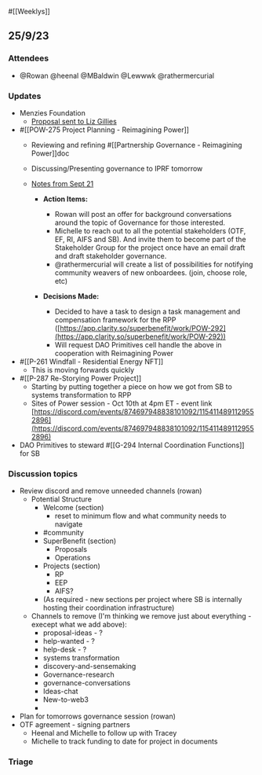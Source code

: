 #[[Weeklys]] 
## 25/9/23
### Attendees
- @Rowan  @heenal @MBaldwin @Lewwwk @rathermercurial 

### Updates
- Menzies Foundation
	- [Proposal sent to Liz Gillies](https://docs.google.com/document/d/1s0o6b46FQsQFEtXHAH_uBg8aJXqexIdPUOzY1l_cNXc/edit#heading=h.r0oytpmule8j)
- #[[POW-275 Project Planning - Reimagining Power]] 
	- Reviewing and refining #[[Partnership Governance - Reimagining Power]]doc
	-  Discussing/Presenting governance to IPRF tomorrow 
	- [Notes from Sept 21](https://app.clarity.so/superbenefit/docs/422ea92a-404f-41ca-84cd-727d2faf359d)

		- [](https://app.clarity.so/superbenefit/docs/422ea92a-404f-41ca-84cd-727d2faf359d)**Action Items:**

			- Rowan will post an offer for background conversations around the topic of Governance for those interested.
			- Michelle to reach out to all the potential stakeholders (OTF, EF, RI, AIFS and SB). And invite them to become part of the Stakeholder Group for the project once have an email draft and draft stakeholder governance.
			- @rathermercurial will create a list of possibilities for notifying community weavers of new onboardees. (join, choose role, etc)
		- **Decisions Made:**

			- Decided to have a task to design a task management and compensation framework for the RPP ([https://app.clarity.so/superbenefit/work/POW-292](https://app.clarity.so/superbenefit/work/POW-292))
			- Will request DAO Primitives cell handle the above in cooperation with Reimagining Power
- #[[P-261 Windfall - Residential Energy NFT]]
	- This is moving forwards quickly 
- #[[P-287 Re-Storying Power Project]] 
	- Starting by putting together a piece on how we got from SB to systems transformation to RPP
	- Sites of Power session - Oct 10th at 4pm ET - event link [https://discord.com/events/874697948838101092/1154114891129552896](https://discord.com/events/874697948838101092/1154114891129552896) 
- DAO Primitives to steward #[[G-294 Internal Coordination Functions]] for SB 

### Discussion topics
- Review discord and remove unneeded channels (rowan)
	- Potential Structure
		- Welcome (section)
			- reset to minimum flow and what community needs to navigate
		- #community
		- SuperBenefit (section)
			- Proposals
			- Operations
		- Projects (section)
			- RP
			- EEP
			- AIFS?
		- (As required - new sections per project where SB is internally hosting their coordination infrastructure)
	- Channels to remove (I'm thinking we remove just about everything - execept what we add above):
		- proposal-ideas - ?
		- help-wanted - ?
		- help-desk - ?
		- systems transformation
		- discovery-and-sensemaking
		- Governance-research 
		- governance-conversations
		- Ideas-chat
		- New-to-web3
		- 
- Plan for tomorrows governance session (rowan)
- OTF agreement - signing partners
	- Heenal and Michelle to follow up with Tracey
	- Michelle to track funding to date for project in documents

### Triage